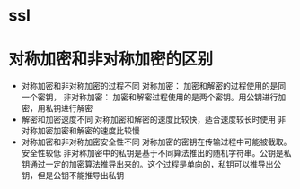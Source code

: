# ssl
# 对称加密和非对称加密的区别
- 对称加密和非对称加密的过程不同
对称加密： 加密和解密的过程使用的是同一个密钥，
非对称加密： 加密和解密过程使用的是两个密钥。用公钥进行加密，用私钥进行解密
- 解密和加密速度不同
对称加密和解密的速度比较快，适合速度较长时使用
非对称加密加密和解密的速度比较慢
- 对称加密和非对称加密安全性不同
对称加密的密钥在传输过程中可能被截取。安全性较低
非对称加密中的私钥是基于不同算法推出的随机字符串。公钥是私钥通过一定的加密算法推导出来的。这个过程是单向的，私钥可以推导出公钥，但是公钥不能推导出私钥